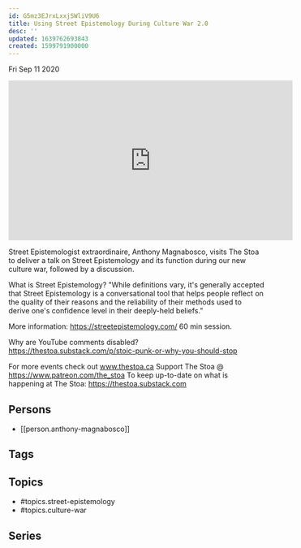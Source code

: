 ```yaml
---
id: G5mz3EJrxLxxjSWliV9U6
title: Using Street Epistemology During Culture War 2.0
desc: ''
updated: 1639762693843
created: 1599791900000
---
```





Fri Sep 11 2020

<iframe width="560" height="315" src="https://www.youtube.com/embed/rO8mHwL2Rr8" title="Using Street Epistemology During Culture War 2.0 w/ Anthony Magnabosco" frameborder="0" allow="accelerometer; autoplay; clipboard-write; encrypted-media; gyroscope; picture-in-picture" allowfullscreen ></iframe>

Street Epistemologist extraordinaire, Anthony Magnabosco, visits The Stoa to deliver a talk on Street Epistemology and its function during our new culture war, followed by a discussion. 

What is Street Epistemology? "While definitions vary, it's generally accepted that Street Epistemology is a conversational tool that helps people reflect on the quality of their reasons and the reliability of their methods used to derive one's confidence level in their deeply-held beliefs." 

More information: https://streetepistemology.com/
60 min session. 

Why are YouTube comments disabled? https://thestoa.substack.com/p/stoic-punk-or-why-you-should-stop

For more events check out www.thestoa.ca
Support The Stoa @ https://www.patreon.com/the_stoa
To keep up-to-date on what is happening at The Stoa: https://thestoa.substack.com

## Persons

- [[person.anthony-magnabosco]]

## Tags



## Topics

- #topics.street-epistemology
- #topics.culture-war

## Series



